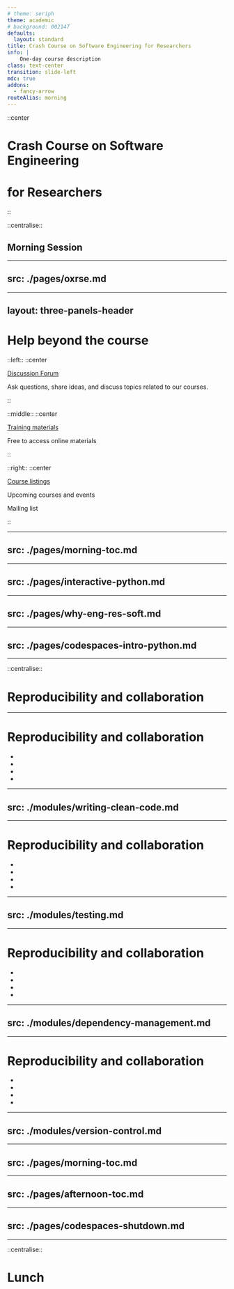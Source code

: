 ```yaml
---
# theme: seriph
theme: academic
# background: 002147
defaults:
  layout: standard
title: Crash Course on Software Engineering for Researchers
info: |
    One-day course description
class: text-center
transition: slide-left
mdc: true
addons:
  - fancy-arrow
routeAlias: morning
---
```


::center
# Crash Course on Software Engineering
# for Researchers
::

::centralise::

## Morning Session

---
src: ./pages/oxrse.md
---

---
layout: three-panels-header
---

# Help beyond the course

::left::
::center

[Discussion Forum](https://github.com/orgs/OxfordRSE/discussions)

Ask questions, share ideas, and discuss topics related to our courses.

::

::middle::
::center

[Training materials](https://train.rse.ox.ac.uk/)

Free to access online materials

::

::right::
::center

[Course listings](https://www.rse.ox.ac.uk/training)

Upcoming courses and events

Mailing list

::

---
src: ./pages/morning-toc.md
---

---
src: ./pages/interactive-python.md
---

---
src: ./pages/why-eng-res-soft.md
---

---
src: ./pages/codespaces-intro-python.md
---

---

::centralise::

# Reproducibility and collaboration

---

# Reproducibility and collaboration

- **<Link to="writing-clean-code" title="Writing Clean Code" />**
- <Link to="testing" title="Testing" />
- <Link to="dependency-management" title="Dependency management" />
- <Link to="version-control" title="Version Control" />

---
src: ./modules/writing-clean-code.md
---

---

# Reproducibility and collaboration

- <Link to="writing-clean-code" title="Writing Clean Code" />
- **<Link to="testing" title="Testing" />**
- <Link to="dependency-management" title="Dependency management" />
- <Link to="version-control" title="Version Control" />

---
src: ./modules/testing.md
---

---

# Reproducibility and collaboration

- <Link to="writing-clean-code" title="Writing Clean Code" />
- <Link to="testing" title="Testing" />
- **<Link to="dependency-management" title="Dependency management" />**
- <Link to="version-control" title="Version Control" />

---
src: ./modules/dependency-management.md
---

---

# Reproducibility and collaboration

- <Link to="writing-clean-code" title="Writing Clean Code" />
- <Link to="testing" title="Testing" />
- <Link to="dependency-management" title="Dependency management" />
- **<Link to="version-control" title="Version Control" />**

---
src: ./modules/version-control.md
---

---
src: ./pages/morning-toc.md
---

---
src: ./pages/afternoon-toc.md
---

---
src: ./pages/codespaces-shutdown.md
---

---

::centralise::

# Lunch

